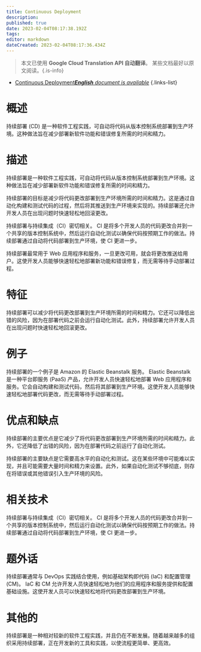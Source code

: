 ```yaml
---
title: Continuous Deployment
description: 
published: true
date: 2023-02-04T08:17:38.192Z
tags: 
editor: markdown
dateCreated: 2023-02-04T08:17:36.434Z
---
```


> 本文已使用 **Google Cloud Translation API 自动翻译**。
某些文档最好以原文阅读。{.is-info}



- [Continuous Deployment***English** document is available*](/en/Knowledge-base/Dictionary/continuous-deployment)
{.links-list}


# 概述
持续部署 (CD) 是一种软件工程实践，可自动将代码从版本控制系统部署到生产环境。这种做法旨在减少部署新软件功能和错误修复所需的时间和精力。

# 描述
持续部署是一种软件工程实践，可自动将代码从版本控制系统部署到生产环境。这种做法旨在减少部署新软件功能和错误修复所需的时间和精力。

持续部署的目标是减少将代码更改部署到生产环境所需的时间和精力。这是通过自动化构建和测试代码的过程，然后将其推送到生产环境来实现的。持续部署还允许开发人员在出现问题时快速轻松地回滚更改。

持续部署与持续集成（CI）密切相关。 CI 是将多个开发人员的代码更改合并到一个共享的版本控制系统中，然后运行自动化测试以确保代码按预期工作的做法。持续部署通过自动将代码部署到生产环境，使 CI 更进一步。

持续部署最常用于 Web 应用程序和服务，一旦更改可用，就会将更改推送给用户。这使开发人员能够快速轻松地部署新功能和错误修复，而无需等待手动部署过程。

# 特征
持续部署可以减少将代码更改部署到生产环境所需的时间和精力。它还可以降低出错的风险，因为在部署代码之前会运行自动化测试。此外，持续部署允许开发人员在出现问题时快速轻松地回滚更改。

# 例子
持续部署的一个例子是 Amazon 的 Elastic Beanstalk 服务。 Elastic Beanstalk 是一种平台即服务 (PaaS) 产品，允许开发人员快速轻松地部署 Web 应用程序和服务。它会自动构建和测试代码，然后将其部署到生产环境。这使开发人员能够快速轻松地部署代码更改，而无需等待手动部署过程。

# 优点和缺点
持续部署的主要优点是它减少了将代码更改部署到生产环境所需的时间和精力。此外，它还降低了出错的风险，因为在部署代码之前运行了自动化测试。

持续部署的主要缺点是它需要高水平的自动化和测试。这在某些环境中可能难以实现，并且可能需要大量时间和精力来设置。此外，如果自动化测试不够彻底，则存在将错误或其他错误引入生产环境的风险。

# 相关技术
持续部署与持续集成（CI）密切相关。 CI 是将多个开发人员的代码更改合并到一个共享的版本控制系统中，然后运行自动化测试以确保代码按预期工作的做法。持续部署通过自动将代码部署到生产环境，使 CI 更进一步。

# 题外话
持续部署通常与 DevOps 实践结合使用，例如基础架构即代码 (IaC) 和配置管理 (CM)。 IaC 和 CM 允许开发人员快速轻松地为他们的应用程序和服务提供和配置基础设施。这使开发人员可以快速轻松地将代码更改部署到生产环境。

# 其他的
持续部署是一种相对较新的软件工程实践，并且仍在不断发展。随着越来越多的组织采用持续部署，正在开发新的工具和实践，以使流程更简单、更高效。